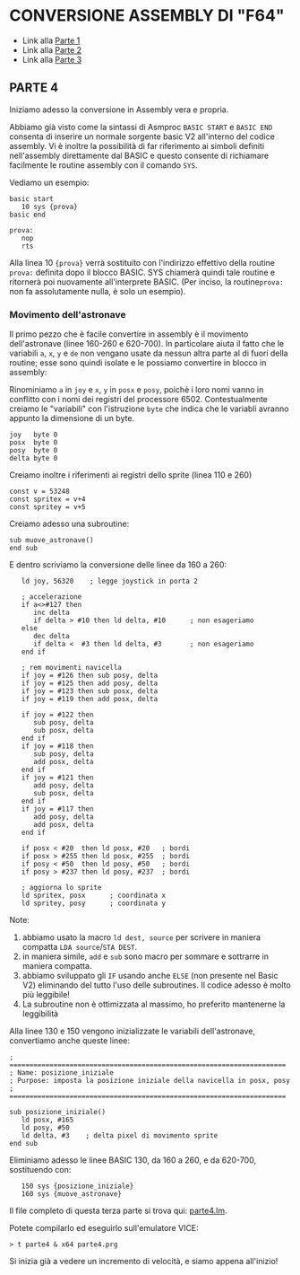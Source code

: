 # CONVERSIONE ASSEMBLY DI "F64" 

- Link alla [Parte 1](parte1.md)
- Link alla [Parte 2](parte2.md)
- Link alla [Parte 3](parte3.md)

## PARTE 4

Iniziamo adesso la conversione in Assembly vera e propria.

Abbiamo già visto come la sintassi di Asmproc `BASIC START` e `BASIC END` consenta 
di inserire un normale sorgente basic V2 all'interno del codice assembly. 
Vi è inoltre la possibilità di far riferimento ai simboli definiti nell'assembly
direttamente dal BASIC e questo consente di richiamare facilmente le
routine assembly con il comando `SYS`. 

Vediamo un esempio:

```
basic start
   10 sys {prova}
basic end

prova:
   nop
   rts
```

Alla linea 10 `{prova}` verrà sostituito con l'indirizzo effettivo della routine `prova:` 
definita dopo il blocco BASIC. SYS chiamerà quindi tale routine e ritornerà 
poi nuovamente all'interprete BASIC. (Per inciso, la routine`prova:` non fa assolutamente nulla, 
è solo un esempio).

### Movimento dell'astronave

Il primo pezzo che è facile convertire in assembly è il movimento dell'astronave
(linee 160-260 e 620-700). In particolare aiuta il fatto che le variabili `a`, `x`, `y` e `de`
non vengano usate da nessun altra parte al di fuori della routine; esse sono quindi
isolate e le possiamo convertire in blocco in assembly:

Rinominiamo `a` in `joy` e `x`, `y` in `posx` e `posy`, poichè i loro nomi vanno
in conflitto con i nomi dei registri del processore 6502. Contestualmente creiamo
le "variabili" con l'istruzione `byte` che indica che le variabli avranno appunto
la dimensione di un byte.

```
joy   byte 0
posx  byte 0
posy  byte 0
delta byte 0
```

Creiamo inoltre i riferimenti ai registri dello sprite (linea 110 e 260)
```
const v = 53248
const spritex = v+4
const spritey = v+5
```
Creiamo adesso una subroutine:

```
sub muove_astronave()
end sub
```

E dentro scriviamo la conversione delle linee da 160 a 260:

```
   ld joy, 56320    ; legge joystick in porta 2

   ; accelerazione   
   if a<>#127 then
      inc delta 
      if delta > #10 then ld delta, #10      ; non esageriamo      
   else
      dec delta
      if delta <  #3 then ld delta, #3       ; non esageriamo      
   end if   

   ; rem movimenti navicella
   if joy = #126 then sub posy, delta
   if joy = #125 then add posy, delta
   if joy = #123 then sub posx, delta
   if joy = #119 then add posx, delta

   if joy = #122 then 
      sub posy, delta
      sub posx, delta
   end if
   if joy = #118 then 
      sub posy, delta
      add posx, delta
   end if
   if joy = #121 then 
      add posy, delta
      sub posx, delta
   end if
   if joy = #117 then 
      add posy, delta
      add posx, delta
   end if
   
   if posx < #20  then ld posx, #20   ; bordi
   if posx > #255 then ld posx, #255  ; bordi
   if posy < #50  then ld posy, #50   ; bordi
   if posy > #237 then ld posy, #237  ; bordi

   ; aggiorna lo sprite
   ld spritex, posx      ; coordinata x
   ld spritey, posy      ; coordinata y
```

Note:

1) abbiamo usato la macro `ld dest, source` per scrivere in maniera compatta `LDA source`/`STA DEST`.
2) in maniera simile, `add` e `sub` sono macro per sommare e sottrarre in maniera compatta.
3) abbiamo sviluppato gli `IF` usando anche `ELSE` (non presente nel Basic V2) eliminando 
del tutto l'uso delle subroutines. Il codice adesso è molto più leggibile!
4) La subroutine non è ottimizzata al massimo, ho preferito mantenerne la leggibilità

Alla linee 130 e 150 vengono inizializzate le variabili dell'astronave,
convertiamo anche queste linee:

```
; =====================================================================
; Name: posizione_iniziale
; Purpose: imposta la posizione iniziale della navicella in posx, posy
; =====================================================================

sub posizione_iniziale()
   ld posx, #165
   ld posy, #50
   ld delta, #3    ; delta pixel di movimento sprite
end sub 
```

Eliminiamo adesso le linee BASIC 130, da 160 a 260, e da 620-700, sostituendo con:
```
   150 sys {posizione_iniziale}
   160 sys {muove_astronave}
```

Il file completo di questa terza parte si trova qui: [parte4.lm](parte4.lm).

Potete compilarlo ed eseguirlo sull'emulatore VICE:

```
> t parte4 & x64 parte4.prg
```

Si inizia già a vedere un incremento di velocità, e siamo appena all'inizio!


